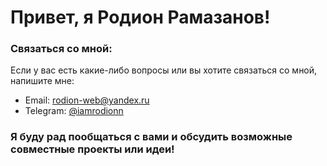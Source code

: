 # Привет, я **Родион Рамазанов**!

### Связаться со мной:
Если у вас есть какие-либо вопросы или вы хотите связаться со мной, напишите мне:
- Email: [rodion-web@yandex.ru](mailto:rodion-web@yandex.ru)
- Telegram: [@iamrodionn](https://t.me/iamrodionn)

### Я буду рад пообщаться с вами и обсудить возможные совместные проекты или идеи!
